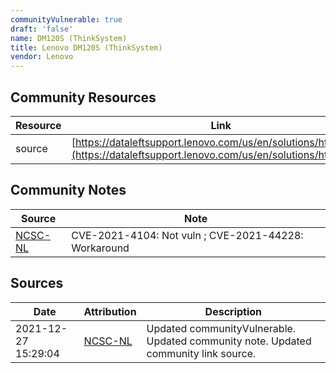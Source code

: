 ```yaml
---
communityVulnerable: true
draft: 'false'
name: DM120S (ThinkSystem)
title: Lenovo DM120S (ThinkSystem)
vendor: Lenovo
---
```



## Community Resources
| Resource | Link |
| --- | --- |
| source | [https://dataleftsupport.lenovo.com/us/en/solutions/ht513178](https://dataleftsupport.lenovo.com/us/en/solutions/ht513178) |

## Community Notes
| Source | Note |
| --- | --- |
| [NCSC-NL](https://github.com/NCSC-NL/log4shell/blob/main/software/README.md) | CVE-2021-4104: Not vuln ; CVE-2021-44228: Workaround </ul> |

## Sources
| Date | Attribution | Description |
| --- | --- | --- |
| 2021-12-27 15:29:04 | [NCSC-NL](https://github.com/NCSC-NL/log4shell/blob/main/software/README.md) | Updated communityVulnerable. Updated community note. Updated community link source.  |
